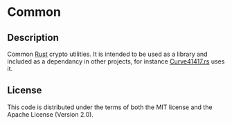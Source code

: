 # Common

## Description

Common [Rust](http://www.rust-lang.org/) crypto utilities. It is intended to be used as a library and included as a dependancy in other projects, for instance [Curve41417.rs](https://github.com/seb-m/curve41417.rs) uses it.


## License

This code is distributed under the terms of both the MIT license and the Apache License (Version 2.0).
